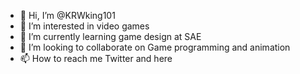 - 👋 Hi, I’m @KRWking101
- 👀 I’m interested in video games
- 🌱 I’m currently learning game design at SAE
- 💞️ I’m looking to collaborate on Game programming and animation
- 📫 How to reach me Twitter and here

<!---
KRWking101/KRWking101 is a ✨ special ✨ repository because its `README.md` (this file) appears on your GitHub profile.
You can click the Preview link to take a look at your changes.
--->
